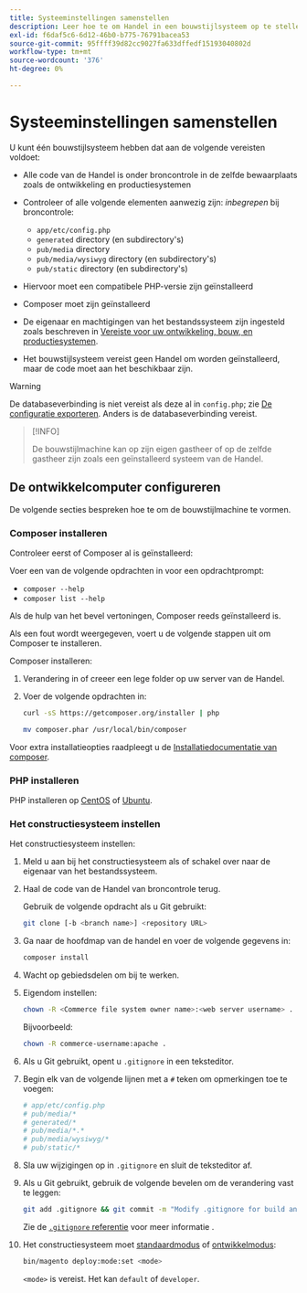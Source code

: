 ```yaml
---
title: Systeeminstellingen samenstellen
description: Leer hoe te om Handel in een bouwstijlsysteem op te stellen.
exl-id: f6daf5c6-6d12-46b0-b775-76791bacea53
source-git-commit: 95ffff39d82cc9027fa633dffedf15193040802d
workflow-type: tm+mt
source-wordcount: '376'
ht-degree: 0%

---
```


# Systeeminstellingen samenstellen

U kunt één bouwstijlsysteem hebben dat aan de volgende vereisten voldoet:

- Alle code van de Handel is onder broncontrole in de zelfde bewaarplaats zoals de ontwikkeling en productiesystemen
- Controleer of alle volgende elementen aanwezig zijn: _inbegrepen_ bij broncontrole:

   - `app/etc/config.php`
   - `generated` directory (en subdirectory&#39;s)
   - `pub/media` directory
   - `pub/media/wysiwyg` directory (en subdirectory&#39;s)
   - `pub/static` directory (en subdirectory&#39;s)

- Hiervoor moet een compatibele PHP-versie zijn geïnstalleerd
- Composer moet zijn geïnstalleerd
- De eigenaar en machtigingen van het bestandssysteem zijn ingesteld zoals beschreven in [Vereiste voor uw ontwikkeling, bouw, en productiesystemen](../deployment/technical-details.md).
- Het bouwstijlsysteem vereist geen Handel om worden geïnstalleerd, maar de code moet aan het beschikbaar zijn.

>[!WARNING]
>
>De databaseverbinding is niet vereist als deze al in `config.php`; zie [De configuratie exporteren](../cli/export-configuration.md). Anders is de databaseverbinding vereist.

>[!INFO]
>
>De bouwstijlmachine kan op zijn eigen gastheer of op de zelfde gastheer zijn zoals een geïnstalleerd systeem van de Handel.

## De ontwikkelcomputer configureren

De volgende secties bespreken hoe te om de bouwstijlmachine te vormen.

### Composer installeren

Controleer eerst of Composer al is geïnstalleerd:

Voer een van de volgende opdrachten in voor een opdrachtprompt:

- `composer --help`
- `composer list --help`

Als de hulp van het bevel vertoningen, Composer reeds geïnstalleerd is.

Als een fout wordt weergegeven, voert u de volgende stappen uit om Composer te installeren.

Composer installeren:

1. Verandering in of creeer een lege folder op uw server van de Handel.

1. Voer de volgende opdrachten in:

   ```bash
   curl -sS https://getcomposer.org/installer | php
   ```

   ```bash
   mv composer.phar /usr/local/bin/composer
   ```

Voor extra installatieopties raadpleegt u de [Installatiedocumentatie van composer][composer].

### PHP installeren

PHP installeren op [CentOS] of [Ubuntu].

### Het constructiesysteem instellen

Het constructiesysteem instellen:

1. Meld u aan bij het constructiesysteem als of schakel over naar de eigenaar van het bestandssysteem.
1. Haal de code van de Handel van broncontrole terug.

   Gebruik de volgende opdracht als u Git gebruikt:

   ```bash
   git clone [-b <branch name>] <repository URL>
   ```

1. Ga naar de hoofdmap van de handel en voer de volgende gegevens in:

   ```bash
   composer install
   ```

1. Wacht op gebiedsdelen om bij te werken.
1. Eigendom instellen:

   ```bash
   chown -R <Commerce file system owner name>:<web server username> .
   ```

   Bijvoorbeeld:

   ```bash
   chown -R commerce-username:apache .
   ```

1. Als u Git gebruikt, opent u `.gitignore` in een teksteditor.
1. Begin elk van de volgende lijnen met a `#` teken om opmerkingen toe te voegen:

   ```conf
   # app/etc/config.php
   # pub/media/*
   # generated/*
   # pub/media/*.*
   # pub/media/wysiwyg/*
   # pub/static/*
   ```

1. Sla uw wijzigingen op in `.gitignore` en sluit de teksteditor af.
1. Als u Git gebruikt, gebruik de volgende bevelen om de verandering vast te leggen:

   ```bash
   git add .gitignore && git commit -m "Modify .gitignore for build and production"
   ```

   Zie de [`.gitignore` referentie](../reference/config-reference-gitignore.md) voor meer informatie .

1. Het constructiesysteem moet [standaardmodus](../bootstrap/application-modes.md#default-mode) of [ontwikkelmodus](../bootstrap/application-modes.md#developer-mode):

   ```bash
   bin/magento deploy:mode:set <mode>
   ```

   `<mode>` is vereist. Het kan `default` of `developer`.

<!-- Link Definitions -->

[CentOS]: https://wiki.centos.org/HowTos/php7
[composer]: https://getcomposer.org/download/
[Ubuntu]: https://help.ubuntu.com/lts/serverguide/php.html
